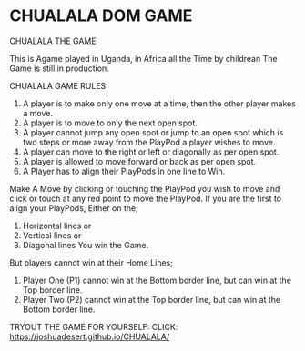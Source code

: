 # CHUALALA DOM GAME
CHUALALA THE GAME

This is Agame played in Uganda, in Africa all the Time by childrean 
The Game is still in production.

CHUALALA GAME RULES:
  1.	A player is to make only one move at a time, then the other player makes a move.
  2.	A player is to move to only the next open spot.
  3.	A player cannot jump any open spot or jump to an open spot which is two steps or more away from the PlayPod a player wishes to move.
  4.	A player can move to the right or left or diagonally as per open spot.
  5.	A player is allowed to move forward or back as per open spot.
  6.	A Player has to align their PlayPods in one line to Win.

Make A Move by clicking or touching the PlayPod you wish to move and click or touch at any red point to move the PlayPod. If you are the first to align your PlayPods, Either on the;
  1.	Horizontal lines or
  2.	Vertical lines or
  3.	Diagonal lines 
You win the Game.

But players cannot win at their Home Lines;
  1.	Player One (P1) cannot win at the Bottom border line, but can win at the Top border line.
  2.	Player Two (P2) cannot win at the Top border line, but can win at the Bottom border line.

TRYOUT THE GAME FOR YOURSELF:
CLICK: https://joshuadesert.github.io/CHUALALA/
